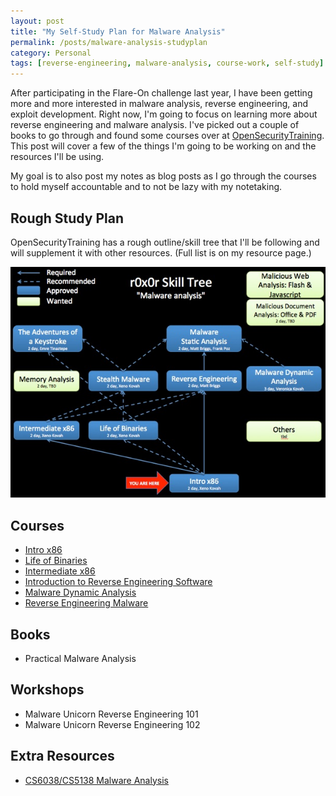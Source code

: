 ```yaml
---
layout: post
title: "My Self-Study Plan for Malware Analysis"
permalink: /posts/malware-analysis-studyplan
category: Personal
tags: [reverse-engineering, malware-analysis, course-work, self-study]
---
```


After participating in the Flare-On challenge last year, I have been getting more and more interested in malware analysis, reverse engineering, and exploit development. Right now, I'm going to focus on learning more about reverse engineering and malware analysis. I've picked out a couple of books to go through and found some courses over at [OpenSecurityTraining](http://www.opensecuritytraining.info/Training.html). This post will cover a few of the things I'm going to be working on and the resources I'll be using.

My goal is to also post my notes as blog posts as I go through the courses to hold myself accountable and to not be lazy with my notetaking.

## Rough Study Plan

OpenSecurityTraining has a rough outline/skill tree that I'll be following and will supplement it with other resources. (Full list is on my resource page.)

![Malware-Analysis-Studyplan](/assets/blog_posts/malware-analysis-studyplan.jpg)

## Courses

- [Intro x86](http://www.opensecuritytraining.info/IntroX86.html)
- [Life of Binaries](http://www.opensecuritytraining.info/LifeOfBinaries.html)
- [Intermediate x86](http://www.opensecuritytraining.info/IntermediateX86.html)
- [Introduction to Reverse Engineering Software](http://www.opensecuritytraining.info/IntroductionToReverseEngineering.html)
- [Malware Dynamic Analysis](http://www.opensecuritytraining.info/MalwareDynamicAnalysis.html)
- [Reverse Engineering Malware](http://www.opensecuritytraining.info/ReverseEngineeringMalware.html)

## Books

- Practical Malware Analysis

## Workshops

- Malware Unicorn Reverse Engineering 101
- Malware Unicorn Reverse Engineering 102

## Extra Resources

- [CS6038/CS5138 Malware Analysis](https://class.malware.re/)